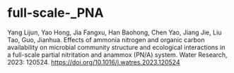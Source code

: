 # full-scale-_PNA

Yang Lijun, Yao Hong, Jia Fangxu, Han Baohong, Chen Yao, Jiang Jie, Liu Tao, Guo, Jianhua. Effects of ammonia nitrogen and organic carbon availability on microbial community structure and ecological interactions in a full-scale partial nitritation and anammox (PN/A) system. Water Research, 2023: 120524. https://doi.org/10.1016/j.watres.2023.120524
